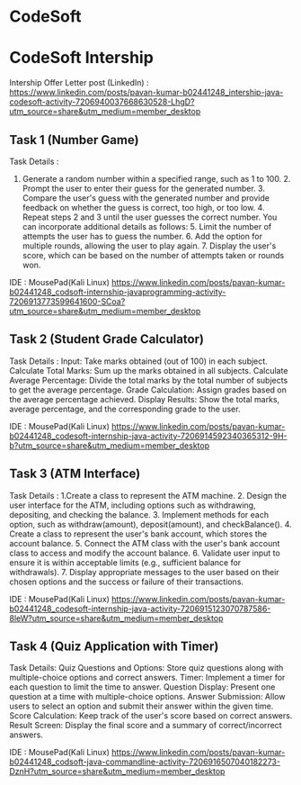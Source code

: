 # CodeSoft
# CodeSoft Intership

Intership Offer Letter post (LinkedIn) : https://www.linkedin.com/posts/pavan-kumar-b02441248_intership-java-codesoft-activity-7206940037668630528-LhgD?utm_source=share&utm_medium=member_desktop


## Task 1 (Number Game)

Task Details : 
1. Generate a random number within a specified range, such as 1 to 100. 2. Prompt the user to enter their guess for the generated number. 3. Compare the user's guess with the generated number and provide feedback on whether the guess is correct, too high, or too low. 4. Repeat steps 2 and 3 until the user guesses the correct number. You can incorporate additional details as follows: 5. Limit the number of attempts the user has to guess the number. 6. Add the option for multiple rounds, allowing the user to play again. 7. Display the user's score, which can be based on the number of attempts taken or rounds won.

IDE : MousePad(Kali Linux)
https://www.linkedin.com/posts/pavan-kumar-b02441248_codsoft-internship-javaprogramming-activity-7206913773599641600-SCoa?utm_source=share&utm_medium=member_desktop

## Task 2 (Student Grade Calculator)

Task Details : 
Input: Take marks obtained (out of 100) in each subject. Calculate Total Marks: Sum up the marks obtained in all subjects. Calculate Average Percentage: Divide the total marks by the total number of subjects to get the average percentage. Grade Calculation: Assign grades based on the average percentage achieved. Display Results: Show the total marks, average percentage, and the corresponding grade to the user.

IDE : MousePad(Kali Linux)
https://www.linkedin.com/posts/pavan-kumar-b02441248_codesoft-internship-java-activity-7206914592340365312-9H-b?utm_source=share&utm_medium=member_desktop



## Task 3 (ATM Interface)

Task Details : 
1.Create a class to represent the ATM machine. 2. Design the user interface for the ATM, including options such as withdrawing, depositing, and checking the balance. 3. Implement methods for each option, such as withdraw(amount), deposit(amount), and checkBalance(). 4. Create a class to represent the user's bank account, which stores the account balance. 5. Connect the ATM class with the user's bank account class to access and modify the account balance. 6. Validate user input to ensure it is within acceptable limits (e.g., sufficient balance for withdrawals). 7. Display appropriate messages to the user based on their chosen options and the success or failure of their transactions.

IDE : MousePad(Kali Linux)
https://www.linkedin.com/posts/pavan-kumar-b02441248_codesoft-internship-java-activity-7206915123070787586-8leW?utm_source=share&utm_medium=member_desktop


## Task 4 (Quiz Application with Timer)

Task Details:
 Quiz Questions and Options: Store quiz questions along with multiple-choice options and correct
 answers.
 Timer: Implement a timer for each question to limit the time to answer.
 Question Display: Present one question at a time with multiple-choice options.
 Answer Submission: Allow users to select an option and submit their answer within the given
 time.
 Score Calculation: Keep track of the user's score based on correct answers.
 Result Screen: Display the final score and a summary of correct/incorrect answers.

 IDE : MousePad(Kali Linux)
 https://www.linkedin.com/posts/pavan-kumar-b02441248_codsoft-java-commandline-activity-7206916507040182273-DznH?utm_source=share&utm_medium=member_desktop

